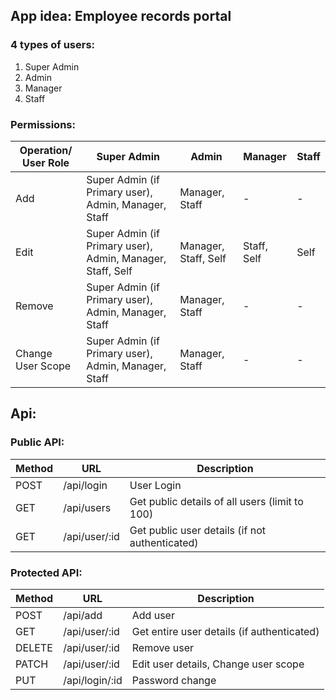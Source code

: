 ## **App idea:** Employee records portal
### 4 types of users:
1. Super Admin
2. Admin
3. Manager
4. Staff

### Permissions:
Operation/ User Role | Super Admin | Admin | Manager | Staff
--- | --- | --- | --- | ---
Add | Super Admin (if Primary user), Admin, Manager, Staff | Manager, Staff | - | -
Edit | Super Admin (if Primary user), Admin, Manager, Staff, Self | Manager, Staff, Self | Staff, Self | Self
Remove | Super Admin (if Primary user), Admin, Manager, Staff | Manager, Staff | - | -
Change User Scope | Super Admin (if Primary user), Admin, Manager, Staff | Manager, Staff | - | -

## Api:
### Public API:
Method | URL | Description
--- | --- | ---
POST | /api/login | User Login
GET | /api/users | Get public details of all users (limit to 100)
GET | /api/user/:id | Get public user details (if not authenticated)

### Protected API:
Method | URL | Description
--- | --- | ---
POST | /api/add | Add user
GET | /api/user/:id | Get entire user details (if authenticated)
DELETE | /api/user/:id | Remove user
PATCH | /api/user/:id | Edit user details, Change user scope
PUT | /api/login/:id | Password change